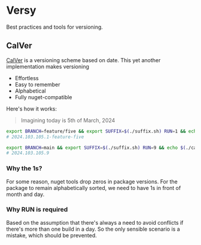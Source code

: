 # Versy

Best practices and tools for versioning.

## CalVer

[CalVer](https://calver.org/) is a versioning scheme based on date. This yet another implementation makes versioning

- Effortless
- Easy to remember
- Alphabetical
- Fully nuget-compatible

Here's how it works:

> Imagining today is 5th of March, 2024

```sh
export BRANCH=feature/five && export SUFFIX=$(./suffix.sh) RUN=1 && echo $(./calver/.sh)
# 2024.103.105.1-feature-five

export BRANCH=main && export SUFFIX=$(./suffix.sh) RUN=9 && echo $(./calver/.sh)
# 2024.103.105.9
```

### Why the 1s?

For some reason, nuget tools drop zeros in package versions. For the package to remain alphabetically sorted, we need to have 1s in front of month and day.

### Why RUN is required

Based on the assumption that there's always a need to avoid conflicts if there's more than one build in a day. So the only sensible scenario is a mistake, which should be prevented.
